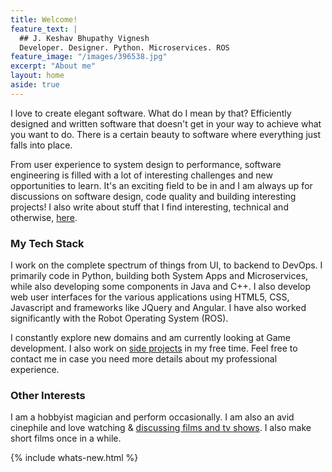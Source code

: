 ```yaml
---
title: Welcome!
feature_text: |
  ## J. Keshav Bhupathy Vignesh
  Developer. Designer. Python. Microservices. ROS
feature_image: "/images/396538.jpg"
excerpt: "About me"
layout: home
aside: true
---
```

I love to create elegant software. What do I mean by that? Efficiently designed and written software that doesn't get in your way to achieve what you want to do. There is a certain beauty to software where everything just falls into place. 

From user experience to system design to performance, software engineering is filled with a lot of interesting challenges and new opportunities to learn. It's an exciting field to be in and I am always up for discussions on software design, code quality and building interesting projects! I also write about stuff that I find interesting, technical and otherwise, [here](/blog).

### My Tech Stack
I work on the complete spectrum of things from UI, to backend to DevOps. I primarily code in Python, building both System Apps and Microservices, while also developing some components in Java and C++. I also develop web user interfaces for the various applications using HTML5, CSS, Javascript and frameworks like JQuery and Angular. I have also worked significantly with the Robot Operating System (ROS). 

I constantly explore new domains and am currently looking at Game development. I also work on [side projects](/blog/personal-projects) in my free time. Feel free to contact me in case you need more details about my professional experience.

### Other Interests
I am a hobbyist magician and perform occasionally. I am also an avid cinephile and love watching & [discussing films and tv shows](blog/watchlist/). I also make short films once in a while.

{% include whats-new.html %}
